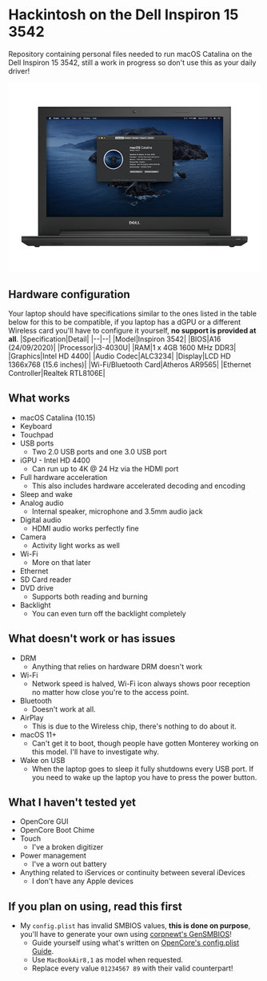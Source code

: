 
# Hackintosh on the Dell Inspiron 15 3542
Repository containing personal files needed to run macOS Catalina on the Dell Inspiron 15 3542, still a work in progress so don't use this as your daily driver!

<p align="center">
  <img src="https://github.com/filemanager1/Hackintosh-OpenCore-EFI-Dell-Inspiron-3542/blob/main/Unrelated/Laptop.png?raw=true" alt="Your Hackintosh will look like this!"/>
</p>

## Hardware configuration
Your laptop should have specifications similar to the ones listed in the table below for this to be compatible, if you laptop has a dGPU or a different Wireless card you'll have to configure it yourself, **no support is provided at all**.
|Specification|Detail|
|--|--|
|Model|Inspiron 3542|
|BIOS|A16 (24/09/2020)|
|Processor|i3-4030U|
|RAM|1 x 4GB 1600 MHz DDR3|
|Graphics|Intel HD 4400|
|Audio Codec|ALC3234|
|Display|LCD HD 1366x768 (15.6 inches)|
|Wi-Fi/Bluetooth Card|Atheros AR9565|
|Ethernet Controller|Realtek RTL8106E|

## What works
* macOS Catalina (10.15)
* Keyboard
* Touchpad
* USB ports
	* Two 2.0 USB ports and one 3.0 USB port
* iGPU - Intel HD 4400
	* Can run up to 4K @ 24 Hz via the HDMI port
* Full hardware acceleration
	* This also includes hardware accelerated decoding and encoding
* Sleep and wake
* Analog audio
	* Internal speaker, microphone and 3.5mm audio jack
* Digital audio
	* HDMI audio works perfectly fine
* Camera
	* Activity light works as well
* Wi-Fi
	* More on that later
* Ethernet
* SD Card reader
* DVD drive
	* Supports both reading and burning
* Backlight
	* You can even turn off the backlight completely

## What doesn't work or has issues
* DRM
	* Anything that relies on hardware DRM doesn't work
* Wi-Fi
	* Network speed is halved, Wi-Fi icon always shows poor reception no matter how close you're to the access point.
* Bluetooth
	* Doesn't work at all.
* AirPlay
	* This is due to the Wireless chip, there's nothing to do about it.
* macOS 11+
	* Can't get it to boot, though people have gotten Monterey working on this model. I'll have to investigate why.
* Wake on USB
	* When the laptop goes to sleep it fully shutdowns every USB port. If you need to wake up the laptop you have to press the power button.

## What I haven't tested yet
* OpenCore GUI
* OpenCore Boot Chime
* Touch
	* I've a broken digitizer
* Power management
	* I've a worn out battery
* Anything related to iServices or continuity between several iDevices
	* I don't have any Apple devices

## If you plan on using, read this first
* My `config.plist` has invalid SMBIOS values, **this is done on purpose**, you'll have to generate your own using [corpnewt's GenSMBIOS](https://github.com/corpnewt/GenSMBIOS)!
	* Guide yourself using what's written on [OpenCore's config.plist Guide](https://dortania.github.io/OpenCore-Install-Guide/config-laptop.plist/haswell.html#platforminfo).
	* Use `MacBookAir8,1` as model when requested.
	* Replace every value `01234567 89` with their valid counterpart!
